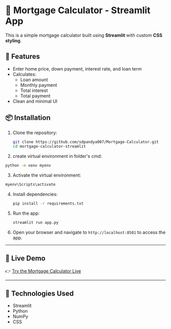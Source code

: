 # 🏡 Mortgage Calculator - Streamlit App

This is a simple mortgage calculator built using **Streamlit** with custom **CSS styling**.

## 🚀 Features

- Enter home price, down payment, interest rate, and loan term
- Calculates:
  - Loan amount
  - Monthly payment
  - Total interest
  - Total payment
- Clean and minimal UI

## 📦 Installation

1. Clone the repository:

   ```bash
   git clone https://github.com/sdpandya007/Mortgage-Calculator.git
   cd mortgage-calculator-streamlit
   ```

2. create virtual environment in folder's cmd:
```bash
python -m venv myenv
```

3. Activate the virtual environment:
```bash
myenv\Scripts\activate
```
 
4. Install dependencies:

   ```bash
   pip install -r requirements.txt
   ```

4. Run the app:

   ```bash
   streamlit run app.py
   ```
  6. Open your browser and navigate to `http://localhost:8501` to access the app.

--- 

## 🔗 Live Demo

👉 [Try the Mortgage Calculator Live](https://mortgage-calculator-exsvv77vkopcmt2tb5veyt.streamlit.app/)

---  

## 🧠 Technologies Used

- Streamlit
- Python
- NumPy
- CSS
